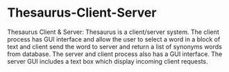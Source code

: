 # Thesaurus-Client-Server
Thesaurus Client &amp; Server: Thesaurus is a client/server system. The client process has GUI interface and allow the user to select a word in a block of text and client send the word to  server and return a list of synonyms words from database.  The server and client process also has a GUI interface.  The server GUI includes a text box which display incoming client requests.
